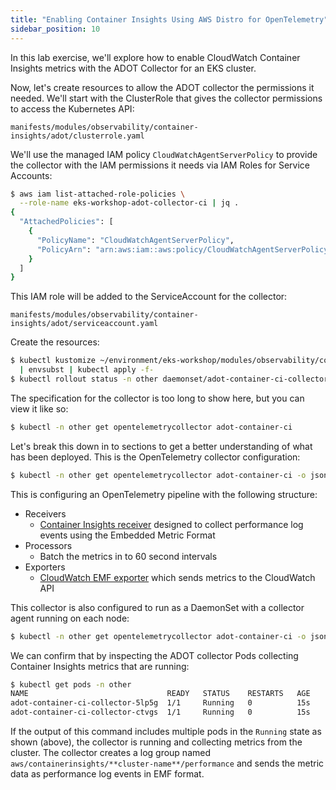 ```yaml
---
title: "Enabling Container Insights Using AWS Distro for OpenTelemetry"
sidebar_position: 10
---
```


In this lab exercise, we'll explore how to enable CloudWatch Container Insights metrics with the ADOT Collector for an EKS cluster.

Now, let's create resources to allow the ADOT collector the permissions it needed. We'll start with the ClusterRole that gives the collector permissions to access the Kubernetes API:

```file
manifests/modules/observability/container-insights/adot/clusterrole.yaml
```

We'll use the managed IAM policy `CloudWatchAgentServerPolicy` to provide the collector with the IAM permissions it needs via IAM Roles for Service Accounts:

```bash
$ aws iam list-attached-role-policies \
  --role-name eks-workshop-adot-collector-ci | jq .
{
  "AttachedPolicies": [
    {
      "PolicyName": "CloudWatchAgentServerPolicy",
      "PolicyArn": "arn:aws:iam::aws:policy/CloudWatchAgentServerPolicy"
    }
  ]
}
```

This IAM role will be added to the ServiceAccount for the collector:

```file
manifests/modules/observability/container-insights/adot/serviceaccount.yaml
```

Create the resources:

```bash
$ kubectl kustomize ~/environment/eks-workshop/modules/observability/container-insights/adot \
  | envsubst | kubectl apply -f-
$ kubectl rollout status -n other daemonset/adot-container-ci-collector --timeout=120s
```

The specification for the collector is too long to show here, but you can view it like so:

```bash
$ kubectl -n other get opentelemetrycollector adot-container-ci
```

Let's break this down in to sections to get a better understanding of what has been deployed. This is the OpenTelemetry collector configuration:

```bash
$ kubectl -n other get opentelemetrycollector adot-container-ci -o jsonpath='{.spec.config}'
```

This is configuring an OpenTelemetry pipeline with the following structure:

- Receivers
  - [Container Insights receiver](https://github.com/open-telemetry/opentelemetry-collector-contrib/blob/main/receiver/awscontainerinsightreceiver/README.md) designed to collect performance log events using the Embedded Metric Format
- Processors
  - Batch the metrics in to 60 second intervals
- Exporters
  - [CloudWatch EMF exporter](https://github.com/open-telemetry/opentelemetry-collector-contrib/blob/main/exporter/awsemfexporter/README.md) which sends metrics to the CloudWatch API

This collector is also configured to run as a DaemonSet with a collector agent running on each node:

```bash
$ kubectl -n other get opentelemetrycollector adot-container-ci -o jsonpath='{.spec.mode}{"\n"}'
```

We can confirm that by inspecting the ADOT collector Pods collecting Container Insights metrics that are running:

```bash
$ kubectl get pods -n other
NAME                               READY   STATUS    RESTARTS   AGE
adot-container-ci-collector-5lp5g  1/1     Running   0          15s
adot-container-ci-collector-ctvgs  1/1     Running   0          15s
```

If the output of this command includes multiple pods in the `Running` state as shown (above), the collector is running and collecting metrics from the cluster. The collector creates a log group named `aws/containerinsights/**cluster-name**/performance` and sends the metric data as performance log events in EMF format.
